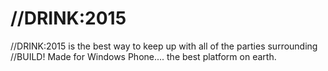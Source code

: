 # //DRINK:2015
//DRINK:2015 is the best way to keep up with all of the parties surrounding //BUILD! Made for Windows Phone.... the best platform on earth.

